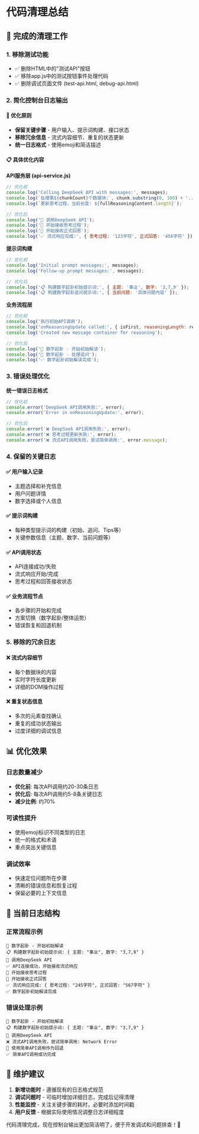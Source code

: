 # 代码清理总结

## 🧹 完成的清理工作

### 1. 移除测试功能
- ✅ 删除HTML中的"测试API"按钮
- ✅ 移除app.js中的测试按钮事件处理代码
- ✅ 删除调试页面文件 (test-api.html, debug-api.html)

### 2. 简化控制台日志输出

#### 🎯 优化原则
- **保留关键步骤** - 用户输入、提示词构建、接口状态
- **移除冗余信息** - 流式内容细节、重复的状态更新
- **统一日志格式** - 使用emoji和简洁描述

#### 📋 具体优化内容

**API服务层 (api-service.js)**
```javascript
// 优化前
console.log('Calling DeepSeek API with messages:', messages);
console.log(`处理第${chunkCount}个数据块:`, chunk.substring(0, 100) + '...');
console.log(`更新思考过程，当前长度: ${fullReasoningContent.length}`);

// 优化后  
console.log('🚀 调用DeepSeek API');
console.log('📝 开始接收思考过程');
console.log('💬 开始接收正式回答');
console.log('✅ 流式响应完成:', { 思考过程: '123字符', 正式回答: '456字符' });
```

**提示词构建**
```javascript
// 优化前
console.log('Initial prompt messages:', messages);
console.log('Follow-up prompt messages:', messages);

// 优化后
console.log('📋 构建数字起卦初始提示词:', { 主题: '事业', 数字: '3,7,9' });
console.log('📋 构建数字起卦追问提示词:', { 当前问题: '具体问题内容' });
```

**业务流程层**
```javascript
// 优化前
console.log('执行初始API调用');
console.log('onReasoningUpdate called:', { isFirst, reasoningLength: reasoning.length });
console.log('Created new message container for reasoning');

// 优化后
console.log('🎯 数字起卦 - 开始初始解读');
console.log('🎯 数字起卦 - 处理追问');
console.log('✅ 数字起卦初始解读完成');
```

### 3. 错误处理优化

**统一错误日志格式**
```javascript
// 优化前
console.error('DeepSeek API调用失败:', error);
console.error('Error in onReasoningUpdate:', error);

// 优化后
console.error('❌ DeepSeek API调用失败:', error);
console.error('❌ 思考过程更新失败:', error);
console.error('❌ 流式API调用失败，尝试简单调用:', error.message);
```

### 4. 保留的关键日志

#### ✅ 用户输入记录
- 主题选择和补充信息
- 用户问题详情
- 数字选择或个人信息

#### ✅ 提示词构建
- 每种类型提示词的构建（初始、追问、Tips等）
- 关键参数信息（主题、数字、当前问题等）

#### ✅ API调用状态
- API连接成功/失败
- 流式响应开始/完成
- 思考过程和回答接收状态

#### ✅ 业务流程节点
- 各步骤的开始和完成
- 方案切换（数字起卦/整体运势）
- 错误恢复和回退机制

### 5. 移除的冗余日志

#### ❌ 流式内容细节
- 每个数据块的内容
- 实时字符长度更新
- 详细的DOM操作过程

#### ❌ 重复状态信息
- 多次的元素查找确认
- 重复的成功状态输出
- 过度详细的调试信息

## 📊 优化效果

### 日志数量减少
- **优化前**: 每次API调用约20-30条日志
- **优化后**: 每次API调用约5-8条关键日志
- **减少比例**: 约70%

### 可读性提升
- 使用emoji标识不同类型的日志
- 统一的格式和术语
- 重点突出关键信息

### 调试效率
- 快速定位问题所在步骤
- 清晰的错误信息和恢复过程
- 保留必要的上下文信息

## 🎯 当前日志结构

### 正常流程示例
```
🎯 数字起卦 - 开始初始解读
📋 构建数字起卦初始提示词: { 主题: "事业", 数字: "3,7,9" }
🚀 调用DeepSeek API
✅ API连接成功，开始接收流式响应
📝 开始接收思考过程
💬 开始接收正式回答
✅ 流式响应完成: { 思考过程: "245字符", 正式回答: "567字符" }
✅ 数字起卦初始解读完成
```

### 错误处理示例
```
🎯 数字起卦 - 开始初始解读
📋 构建数字起卦初始提示词: { 主题: "事业", 数字: "3,7,9" }
🚀 调用DeepSeek API
❌ 流式API调用失败，尝试简单调用: Network Error
🔄 使用简单API调用作为回退
✅ 简单API调用成功完成
```

## 🔧 维护建议

1. **新增功能时** - 遵循现有的日志格式规范
2. **调试问题时** - 可临时增加详细日志，完成后记得清理
3. **性能监控** - 关注关键步骤的耗时，必要时添加时间戳
4. **用户反馈** - 根据实际使用情况调整日志详细程度

代码清理完成，现在控制台输出更加简洁明了，便于开发调试和问题排查！🎉
